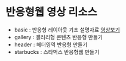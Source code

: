 # 반응형웹 영상 리소스
- basic : 반응형 레이아웃 기초 설명자료 [영상보기](https://youtu.be/97Ij0IRR__s)
- gallery : 갤러리형 콘텐츠 반응형 만들기
- header : 헤더영역 반응형 만들기
- starbucks : 스타벅스 반응형웹 만들기
